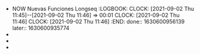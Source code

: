 - NOW Nuevas Funciones Longseq
  :LOGBOOK:
  CLOCK: [2021-09-02 Thu 11:45]--[2021-09-02 Thu 11:46] =>  00:01
  CLOCK: [2021-09-02 Thu 11:46]
  CLOCK: [2021-09-02 Thu 11:46]
  :END:
  done:: 1630600956139
  later:: 1630600935774
-
-
-